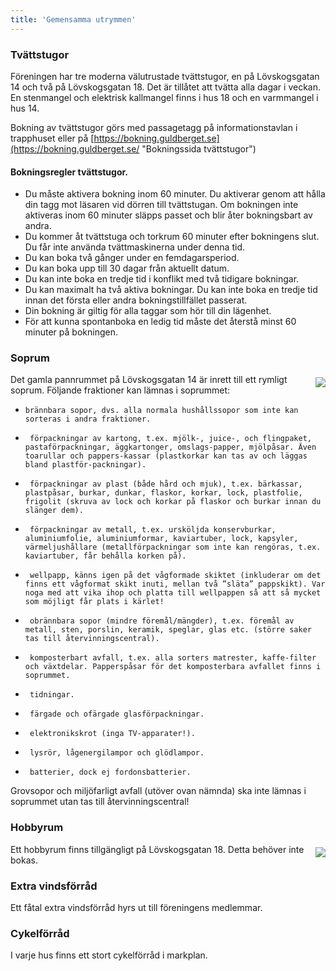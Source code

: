 ```yaml
---
title: 'Gemensamma utrymmen'
---
```


### Tvättstugor
Föreningen har tre moderna välutrustade tvättstugor, en på Lövskogsgatan 14 och två på Lövskogsgatan 18. Det är tillåtet att tvätta alla dagar i veckan. En stenmangel och elektrisk kallmangel finns i hus 18 och en varmmangel i hus 14.

Bokning av tvättstugor görs med passagetagg på informationstavlan i trapphuset eller på [https://bokning.guldberget.se](https://bokning.guldberget.se/ "Bokningssida tvättstugor")

#### Bokningsregler tvättstugor.
* Du måste aktivera bokning inom 60 minuter. Du aktiverar genom att hålla din tagg mot läsaren vid dörren till tvättstugan. Om bokningen inte aktiveras inom 60 minuter släpps passet och blir åter bokningsbart av andra.
* Du kommer åt tvättstuga och torkrum 60 minuter efter bokningens slut. Du får inte använda tvättmaskinerna under denna tid.
* Du kan boka två gånger under en femdagarsperiod.
* Du kan boka upp till 30 dagar från aktuellt datum.
* Du kan inte boka en tredje tid i konflikt med två tidigare bokningar.
* Du kan maximalt ha två aktiva bokningar. Du kan inte boka en tredje tid innan det första eller andra bokningstillfället passerat.
* Din bokning är giltig för alla taggar som hör till din lägenhet.
* För att kunna spontanboka en ledig tid måste det återstå minst 60 minuter på bokningen.


### Soprum
<img style="float:right; margin:5px 0 5px 15px; max-width: 45%;" src="../user/pages/02.fastigheterna/05.gemensamma-utrymmen/photo_11.jpg">

Det gamla pannrummet på Lövskogsgatan 14 är inrett till ett rymligt soprum. Följande fraktioner kan lämnas i soprummet:

*     brännbara sopor, dvs. alla normala hushållssopor som inte kan sorteras i andra fraktioner.
*      förpackningar av kartong, t.ex. mjölk-, juice-, och flingpaket, pastaförpackningar, äggkartonger, omslags-papper, mjölpåsar. Även toarullar och pappers-kassar (plastkorkar kan tas av och läggas bland plastför-packningar).
*      förpackningar av plast (både hård och mjuk), t.ex. bärkassar, plastpåsar, burkar, dunkar, flaskor, korkar, lock, plastfolie, frigolit (skruva av lock och korkar på flaskor och burkar innan du slänger dem).
*      förpackningar av metall, t.ex. ursköljda konservburkar, aluminiumfolie, aluminiumformar, kaviartuber, lock, kapsyler, värmeljushållare (metallförpackningar som inte kan rengöras, t.ex. kaviartuber, får behålla korken på).
*      wellpapp, känns igen på det vågformade skiktet (inkluderar om det finns ett vågformat skikt inuti, mellan två ”släta” pappskikt). Var noga med att vika ihop och platta till wellpappen så att så mycket som möjligt får plats i kärlet! 
*      obrännbara sopor (mindre föremål/mängder), t.ex. föremål av metall, sten, porslin, keramik, speglar, glas etc. (större saker tas till återvinningscentral).
*      komposterbart avfall, t.ex. alla sorters matrester, kaffe-filter och växtdelar. Papperspåsar för det komposterbara avfallet finns i soprummet.
*      tidningar.
*      färgade och ofärgade glasförpackningar.
*      elektronikskrot (inga TV-apparater!).
*      lysrör, lågenergilampor och glödlampor.
*      batterier, dock ej fordonsbatterier.

Grovsopor och miljöfarligt avfall (utöver ovan nämnda) ska inte lämnas i soprummet utan tas till återvinningscentral!


### Hobbyrum
<img style="float:right; margin:5px 0 5px 15px; max-width: 45%;" src="../user/pages/02.fastigheterna/05.gemensamma-utrymmen/photo_12.jpg">
Ett hobbyrum finns tillgängligt på Lövskogsgatan 18. Detta behöver inte bokas.

### Extra vindsförråd
Ett fåtal extra vindsförråd hyrs ut till föreningens medlemmar.

### Cykelförråd
I varje hus finns ett stort cykelförråd i markplan.